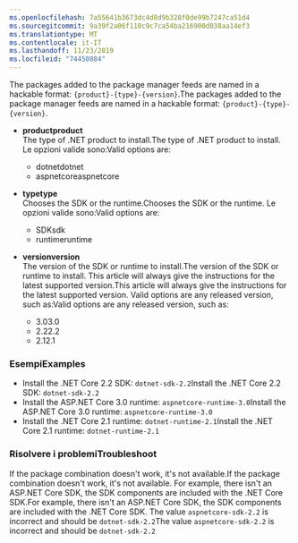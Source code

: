 ```yaml
---
ms.openlocfilehash: 7a55641b3673dc4d8d9b328f0de99b7247ca51d4
ms.sourcegitcommit: 9a39f2a06f110c9c7ca54ba216900d038aa14ef3
ms.translationtype: MT
ms.contentlocale: it-IT
ms.lasthandoff: 11/23/2019
ms.locfileid: "74450884"
---
```


<span data-ttu-id="63513-101">The packages added to the package manager feeds are named in a hackable format: `{product}-{type}-{version}`.</span><span class="sxs-lookup"><span data-stu-id="63513-101">The packages added to the package manager feeds are named in a hackable format: `{product}-{type}-{version}`.</span></span>

- <span data-ttu-id="63513-102">**product**</span><span class="sxs-lookup"><span data-stu-id="63513-102">**product**</span></span>\
<span data-ttu-id="63513-103">The type of .NET product to install.</span><span class="sxs-lookup"><span data-stu-id="63513-103">The type of .NET product to install.</span></span> <span data-ttu-id="63513-104">Le opzioni valide sono:</span><span class="sxs-lookup"><span data-stu-id="63513-104">Valid options are:</span></span>

  - <span data-ttu-id="63513-105">dotnet</span><span class="sxs-lookup"><span data-stu-id="63513-105">dotnet</span></span>
  - <span data-ttu-id="63513-106">aspnetcore</span><span class="sxs-lookup"><span data-stu-id="63513-106">aspnetcore</span></span>

- <span data-ttu-id="63513-107">**type**</span><span class="sxs-lookup"><span data-stu-id="63513-107">**type**</span></span>\
<span data-ttu-id="63513-108">Chooses the SDK or the runtime.</span><span class="sxs-lookup"><span data-stu-id="63513-108">Chooses the SDK or the runtime.</span></span> <span data-ttu-id="63513-109">Le opzioni valide sono:</span><span class="sxs-lookup"><span data-stu-id="63513-109">Valid options are:</span></span>

  - <span data-ttu-id="63513-110">SDK</span><span class="sxs-lookup"><span data-stu-id="63513-110">sdk</span></span>
  - <span data-ttu-id="63513-111">runtime</span><span class="sxs-lookup"><span data-stu-id="63513-111">runtime</span></span>

- <span data-ttu-id="63513-112">**version**</span><span class="sxs-lookup"><span data-stu-id="63513-112">**version**</span></span>\
<span data-ttu-id="63513-113">The version of the SDK or runtime to install.</span><span class="sxs-lookup"><span data-stu-id="63513-113">The version of the SDK or runtime to install.</span></span> <span data-ttu-id="63513-114">This article will always give the instructions for the latest supported version.</span><span class="sxs-lookup"><span data-stu-id="63513-114">This article will always give the instructions for the latest supported version.</span></span> <span data-ttu-id="63513-115">Valid options are any released version, such as:</span><span class="sxs-lookup"><span data-stu-id="63513-115">Valid options are any released version, such as:</span></span>

  - <span data-ttu-id="63513-116">3.0</span><span class="sxs-lookup"><span data-stu-id="63513-116">3.0</span></span>
  - <span data-ttu-id="63513-117">2.2</span><span class="sxs-lookup"><span data-stu-id="63513-117">2.2</span></span>
  - <span data-ttu-id="63513-118">2.1</span><span class="sxs-lookup"><span data-stu-id="63513-118">2.1</span></span>

### <a name="examples"></a><span data-ttu-id="63513-119">Esempi</span><span class="sxs-lookup"><span data-stu-id="63513-119">Examples</span></span>

- <span data-ttu-id="63513-120">Install the .NET Core 2.2 SDK: `dotnet-sdk-2.2`</span><span class="sxs-lookup"><span data-stu-id="63513-120">Install the .NET Core 2.2 SDK: `dotnet-sdk-2.2`</span></span>
- <span data-ttu-id="63513-121">Install the ASP.NET Core 3.0 runtime: `aspnetcore-runtime-3.0`</span><span class="sxs-lookup"><span data-stu-id="63513-121">Install the ASP.NET Core 3.0 runtime: `aspnetcore-runtime-3.0`</span></span>
- <span data-ttu-id="63513-122">Install the .NET Core 2.1 runtime: `dotnet-runtime-2.1`</span><span class="sxs-lookup"><span data-stu-id="63513-122">Install the .NET Core 2.1 runtime: `dotnet-runtime-2.1`</span></span>

### <a name="troubleshoot"></a><span data-ttu-id="63513-123">Risolvere i problemi</span><span class="sxs-lookup"><span data-stu-id="63513-123">Troubleshoot</span></span>

<span data-ttu-id="63513-124">If the package combination doesn't work, it's not available.</span><span class="sxs-lookup"><span data-stu-id="63513-124">If the package combination doesn't work, it's not available.</span></span> <span data-ttu-id="63513-125">For example, there isn't an ASP.NET Core SDK, the SDK components are included with the .NET Core SDK.</span><span class="sxs-lookup"><span data-stu-id="63513-125">For example, there isn't an ASP.NET Core SDK, the SDK components are included with the .NET Core SDK.</span></span> <span data-ttu-id="63513-126">The value `aspnetcore-sdk-2.2` is incorrect and should be `dotnet-sdk-2.2`</span><span class="sxs-lookup"><span data-stu-id="63513-126">The value `aspnetcore-sdk-2.2` is incorrect and should be `dotnet-sdk-2.2`</span></span>
